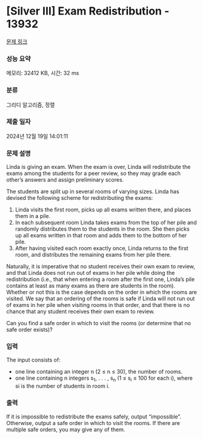 # [Silver III] Exam Redistribution - 13932 

[문제 링크](https://www.acmicpc.net/problem/13932) 

### 성능 요약

메모리: 32412 KB, 시간: 32 ms

### 분류

그리디 알고리즘, 정렬

### 제출 일자

2024년 12월 19일 14:01:11

### 문제 설명

<p>Linda is giving an exam. When the exam is over, Linda will redistribute the exams among the students for a peer review, so they may grade each other’s answers and assign preliminary scores.</p>

<p>The students are split up in several rooms of varying sizes. Linda has devised the following scheme for redistributing the exams:</p>

<ol>
	<li>Linda visits the first room, picks up all exams written there, and places them in a pile.</li>
	<li>In each subsequent room Linda takes exams from the top of her pile and randomly distributes them to the students in the room. She then picks up all exams written in that room and adds them to the bottom of her pile.</li>
	<li>After having visited each room exactly once, Linda returns to the first room, and distributes the remaining exams from her pile there.</li>
</ol>

<p>Naturally, it is imperative that no student receives their own exam to review, and that Linda does not run out of exams in her pile while doing the redistribution (i.e., that when entering a room after the first one, Linda’s pile contains at least as many exams as there are students in the room). Whether or not this is the case depends on the order in which the rooms are visited. We say that an ordering of the rooms is safe if Linda will not run out of exams in her pile when visiting rooms in that order, and that there is no chance that any student receives their own exam to review.</p>

<p>Can you find a safe order in which to visit the rooms (or determine that no safe order exists)?</p>

### 입력 

 <p>The input consists of:</p>

<ul>
	<li>one line containing an integer n (2 ≤ n ≤ 30), the number of rooms.</li>
	<li>one line containing n integers s<sub>1</sub>, . . . , s<sub>n</sub> (1 ≤ s<sub>i</sub> ≤ 100 for each i), where si is the number of students in room i.</li>
</ul>

### 출력 

 <p>If it is impossible to redistribute the exams safely, output “impossible”. Otherwise, output a safe order in which to visit the rooms. If there are multiple safe orders, you may give any of them.</p>

